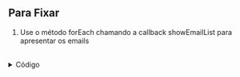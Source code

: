 ## Para Fixar 

1. Use o método forEach chamando a callback showEmailList para apresentar os emails
<br>

<details>
<summary>Código</summary>

```
const emailListInData = [
  'roberta@email.com',
  'paulo@email.com',
  'anaroberta@email.com',
  'fabiano@email.com',
];

const showEmailList = (email) => {
  console.log(`O email ${email} esta cadastrado em nosso banco de dados!`);
};

// Adicione seu código aqui
```

</details>
